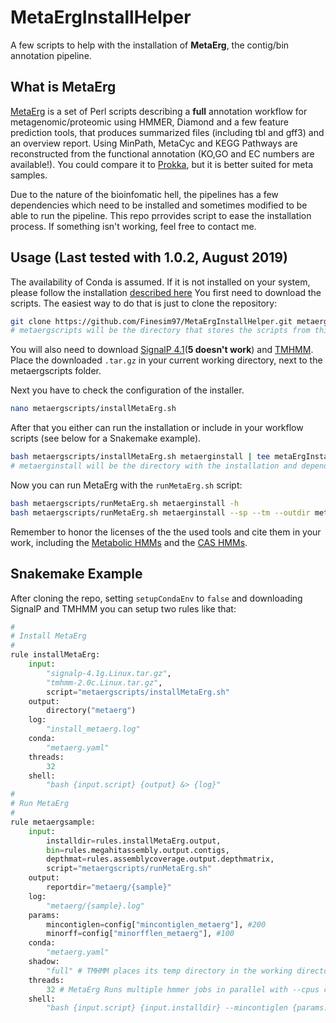 # MetaErgInstallHelper
A few scripts to help with the installation of **MetaErg**, the contig/bin annotation pipeline.

## What is MetaErg
[MetaErg](https://sourceforge.net/projects/metaerg/) is a set of Perl scripts describing a **full** annotation workflow for metagenomic/proteomic using HMMER, Diamond and a few feature prediction tools, that produces summarized files (including tbl and gff3) and an overview report. Using MinPath, MetaCyc and KEGG Pathways are reconstructed from the functional annotation (KO,GO and EC numbers are available!). You could compare it to [Prokka](https://github.com/tseemann/prokka), but it is better suited for meta samples.

Due to the nature of the bioinfomatic hell, the pipelines has a few dependencies which need to be installed and sometimes modified to be able to run the pipeline. This repo prrovides script to ease the installation process. If something isn't working, feel free to contact me.

## Usage (Last tested with 1.0.2, August 2019)

The availability of Conda is assumed. If it is not installed on your system, please follow the installation [described here](https://docs.conda.io/projects/conda/en/latest/user-guide/install/linux.html)
You first need to download the scripts. The easiest way to do that is just to clone the repository:

``` sh
git clone https://github.com/Finesim97/MetaErgInstallHelper.git metaergscripts
# metaergscripts will be the directory that stores the scripts from this repo
```

You will also need to download [SignalP 4.1](http://www.cbs.dtu.dk/cgi-bin/sw_request?signalp+4.1)(**5 doesn't work**) and [TMHMM](http://www.cbs.dtu.dk/cgi-bin/nph-sw_request?tmhmm). Place the downloaded `.tar.gz` in your current working directory, next to the metaergscripts folder.

Next you have to check the configuration of the installer. 

``` sh
nano metaergscripts/installMetaErg.sh
```

After that you either can run the installation or include in your workflow scripts (see below for a Snakemake example).

``` sh
bash metaergscripts/installMetaErg.sh metaerginstall | tee metaErgInstallLog.txt
# metaerginstall will be the directory with the installation and dependencies. This may take a while.
```

Now you can run MetaErg with the `runMetaErg.sh` script:

``` sh
bash metaergscripts/runMetaErg.sh metaerginstall -h
bash metaergscripts/runMetaErg.sh metaerginstall --sp --tm --outdir metaerg_test --prefix test --locustag metaerg_test metaerginstall/metaerg/examples/test.fasta | tee metaErgTestLog.txt
```

Remember to honor the licenses of the the used tools and cite them in your work, including the [Metabolic HMMs](https://doi.org/10.1038/s41396-018-0078-0) and the [CAS HMMs](https://doi.org/10.1038/nature21059).


## Snakemake Example
After cloning the repo, setting `setupCondaEnv` to `false` and downloading SignalP and TMHMM you can setup two rules like that:

``` python
#
# Install MetaErg
#
rule installMetaErg:
	input:
		"signalp-4.1g.Linux.tar.gz",
		"tmhmm-2.0c.Linux.tar.gz",
        script="metaergscripts/installMetaErg.sh"
	output:
		directory("metaerg")
	log:
		"install_metaerg.log"
	conda:
		"metaerg.yaml"
	threads:
		32
	shell:
		"bash {input.script} {output} &> {log}"
#
# Run MetaErg
#
rule metaergsample:
	input:
		installdir=rules.installMetaErg.output,
		bin=rules.megahitassembly.output.contigs,
		depthmat=rules.assemblycoverage.output.depthmatrix,
        script="metaergscripts/runMetaErg.sh"
	output:
		reportdir="metaerg/{sample}"
	log:
		"metaerg/{sample}.log"
	params:
		mincontiglen=config["mincontiglen_metaerg"], #200
		minorff=config["minorfflen_metaerg"], #100
	conda:
		"metaerg.yaml"
	shadow:
		"full" # TMHMM places its temp directory in the working directory.
	threads:
		32 # MetaErg Runs multiple hmmer jobs in parallel with --cpus cores
	shell:
		"bash {input.script} {input.installdir} --mincontiglen {params.mincontiglen} --minorflen {params.minorff} --sp --tm --outdir {output.reportdir} --cpus 8 --depth {input.depthmat} {input.bin} --force &> {log}"

```
